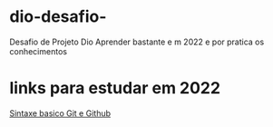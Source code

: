 # dio-desafio-
Desafio de Projeto Dio
Aprender bastante e m 2022  e por pratica os conhecimentos 
# links para estudar em 2022
[Sintaxe basico Git e Github](https://blog.geekhunter.com.br/comandos-git-mais-utilizados/)
